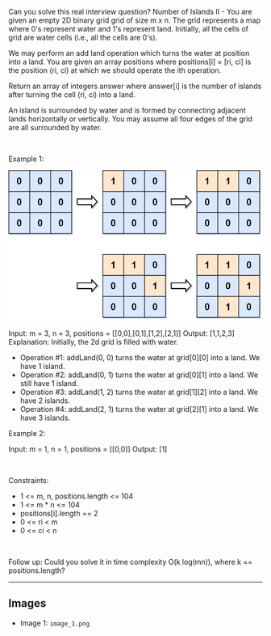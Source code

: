Can you solve this real interview question? Number of Islands II - You are given an empty 2D binary grid grid of size m x n. The grid represents a map where 0's represent water and 1's represent land. Initially, all the cells of grid are water cells (i.e., all the cells are 0's).

We may perform an add land operation which turns the water at position into a land. You are given an array positions where positions[i] = [ri, ci] is the position (ri, ci) at which we should operate the ith operation.

Return an array of integers answer where answer[i] is the number of islands after turning the cell (ri, ci) into a land.

An island is surrounded by water and is formed by connecting adjacent lands horizontally or vertically. You may assume all four edges of the grid are all surrounded by water.

 

Example 1:

![Example 1](./image_1.png)


Input: m = 3, n = 3, positions = [[0,0],[0,1],[1,2],[2,1]]
Output: [1,1,2,3]
Explanation:
Initially, the 2d grid is filled with water.
- Operation #1: addLand(0, 0) turns the water at grid[0][0] into a land. We have 1 island.
- Operation #2: addLand(0, 1) turns the water at grid[0][1] into a land. We still have 1 island.
- Operation #3: addLand(1, 2) turns the water at grid[1][2] into a land. We have 2 islands.
- Operation #4: addLand(2, 1) turns the water at grid[2][1] into a land. We have 3 islands.


Example 2:


Input: m = 1, n = 1, positions = [[0,0]]
Output: [1]


 

Constraints:

 * 1 <= m, n, positions.length <= 104
 * 1 <= m * n <= 104
 * positions[i].length == 2
 * 0 <= ri < m
 * 0 <= ci < n

 

Follow up: Could you solve it in time complexity O(k log(mn)), where k == positions.length?

---

## Images

- Image 1: `image_1.png`
